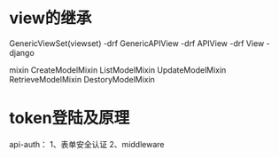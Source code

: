 # view的继承
GenericViewSet(viewset)     -drf
    GenericAPIView          -drf
        APIView             -drf
            View            -django

mixin
    CreateModelMixin
    ListModelMixin
    UpdateModelMixin
    RetrieveModelMixin
    DestoryModelMixin

# token登陆及原理
api-auth：<input type="hidden" name="csrfmiddlewaretoken" value="XXXX"> 
1、表单安全认证
2、middleware